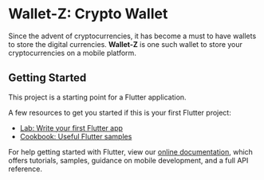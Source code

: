 # Wallet-Z: Crypto Wallet 

Since the advent of cryptocurrencies, it has become a must to have wallets to store the digital currencies. **Wallet-Z** is one such wallet to store your cryptocurrencies on a mobile platform. 

## Getting Started

This project is a starting point for a Flutter application.

A few resources to get you started if this is your first Flutter project:

- [Lab: Write your first Flutter app](https://flutter.dev/docs/get-started/codelab)
- [Cookbook: Useful Flutter samples](https://flutter.dev/docs/cookbook)

For help getting started with Flutter, view our
[online documentation](https://flutter.dev/docs), which offers tutorials,
samples, guidance on mobile development, and a full API reference.
